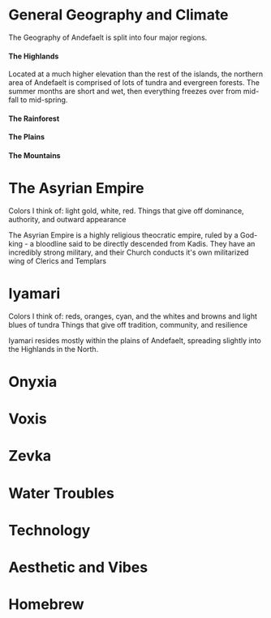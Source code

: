# General Geography and Climate

The Geography of Andefaelt is split into four major regions.

#### The Highlands

Located at a much higher elevation than the rest of the islands, the northern area of Andefaelt is comprised of lots of tundra and evergreen forests. The summer months are short and wet, then everything freezes over from mid-fall to mid-spring.



#### The Rainforest

#### The Plains

#### The Mountains

# The Asyrian Empire
Colors I think of: light gold, white, red.
Things that give off dominance, authority, and outward appearance

The Asyrian Empire is a highly religious theocratic empire, ruled by a God-king - a bloodline said to be directly descended from Kadis. They have an incredibly strong military, and their Church conducts it's own militarized wing of Clerics and Templars 

# Iyamari
Colors I think of: reds, oranges, cyan, and the whites and browns and light blues of tundra
Things that give off tradition, community, and resilience

Iyamari resides mostly within the plains of Andefaelt, spreading slightly into the Highlands in the North. 

# Onyxia

# Voxis

# Zevka

# Water Troubles

# Technology

# Aesthetic and Vibes

# Homebrew
